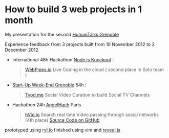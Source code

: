 # How to build 3 web projects in 1 month

My presentation for the second [HumanTalks Grenoble](http://humantalks.com/cities/grenoble/events/8)

Experience feedback from 3 projects built from 10 November 2012 to 2 December 2012

 * International 48h Hackathon [Node.js Knockout](http://nodeknockout.com/) : 
     > [WebPipes.io](http://webpipes.io) Live Coding in the cloud  ( second place in Solo team )

 * [Start-Up Week-End Grenoble](http://grenoble.startupweekend.org/)  54h : 
     > [Tvod.me](http://tvod.me) Social Video Curation to build Social TV Channels

 * Hackathon 24h [AngelHach](http://angelhack.com/) Paris 
     > [hVid.io](http://hvid.io) Search real time Video passing through social networks (4th place) [Source Code on GitHub](https://github.com/Evangenieur/hvid.io)

prototyped using [rvl.io](http://rvl.io) finished using vim and [reveal.js](http://lab.hakim.se/reveal-js/)
